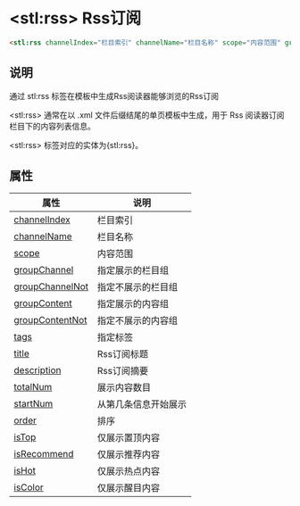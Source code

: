 ﻿# &lt;stl:rss&gt; Rss订阅

```html
<stl:rss channelIndex="栏目索引" channelName="栏目名称" scope="内容范围" groupChannel="指定展示的栏目组" groupChannelNot="指定不展示的栏目组" groupContent="指定展示的内容组" groupContentNot="指定不展示的内容组" tags="指定标签" title="Rss订阅标题" description="Rss订阅摘要" totalNum="展示内容数目" startNum="从第几条信息开始展示" order="排序" isTop="仅展示置顶内容" isRecommend="仅展示推荐内容" isHot="仅展示热点内容" isColor="仅展示醒目内容"></stl:rss>
```

## 说明

通过 stl:rss 标签在模板中生成Rss阅读器能够浏览的Rss订阅

&lt;stl:rss&gt; 通常在以 .xml 文件后缀结尾的单页模板中生成，用于 Rss 阅读器订阅栏目下的内容列表信息。

&lt;stl:rss&gt; 标签对应的实体为{stl:rss}。

## 属性

| 属性                                                 | 说明                 |
| ---------------------------------------------------- | -------------------- |
| [channelIndex](rss/attributes?id=channelIndex)       | 栏目索引             |
| [channelName](rss/attributes?id=channelName)         | 栏目名称             |
| [scope](rss/attributes?id=scope)                     | 内容范围             |
| [groupChannel](rss/attributes?id=groupChannel)       | 指定展示的栏目组     |
| [groupChannelNot](rss/attributes?id=groupChannelNot) | 指定不展示的栏目组   |
| [groupContent](rss/attributes?id=groupContent)       | 指定展示的内容组     |
| [groupContentNot](rss/attributes?id=groupContentNot) | 指定不展示的内容组   |
| [tags](rss/attributes?id=tags)                       | 指定标签             |
| [title](rss/attributes?id=title)                     | Rss订阅标题          |
| [description](rss/attributes?id=description)         | Rss订阅摘要          |
| [totalNum](rss/attributes?id=totalNum)               | 展示内容数目         |
| [startNum](rss/attributes?id=startNum)               | 从第几条信息开始展示 |
| [order](rss/attributes?id=order)                     | 排序                 |
| [isTop](rss/attributes?id=isTop)                     | 仅展示置顶内容       |
| [isRecommend](rss/attributes?id=isRecommend)         | 仅展示推荐内容       |
| [isHot](rss/attributes?id=isHot)                     | 仅展示热点内容       |
| [isColor](rss/attributes?id=isColor)                 | 仅展示醒目内容       |